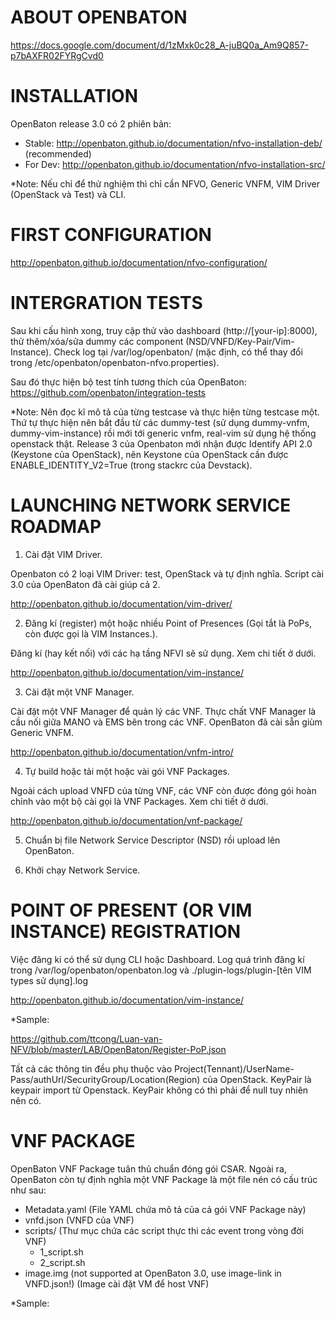 # ABOUT OPENBATON
 https://docs.google.com/document/d/1zMxk0c28_A-juBQ0a_Am9Q857-p7bAXFR02FYRgCvd0

# INSTALLATION
OpenBaton release 3.0 có 2 phiên bản: 
+ Stable: http://openbaton.github.io/documentation/nfvo-installation-deb/ (recommended)
+ For Dev: http://openbaton.github.io/documentation/nfvo-installation-src/

*Note: Nếu chỉ để thử nghiệm thì chỉ cần NFVO, Generic VNFM, VIM Driver (OpenStack và Test) và CLI.

# FIRST CONFIGURATION
 http://openbaton.github.io/documentation/nfvo-configuration/

# INTERGRATION TESTS 

Sau khi cấu hình xong, truy cập thử vào dashboard (http://[your-ip]:8000), thử thêm/xóa/sửa dummy các component (NSD/VNFD/Key-Pair/Vim-Instance). Check log tại /var/log/openbaton/ (mặc định, có thể thay đổi trong /etc/openbaton/openbaton-nfvo.properties).

Sau đó thực hiện bộ test tính tương thích của OpenBaton: https://github.com/openbaton/integration-tests
 
 *Note: Nên đọc kĩ mô tả của từng testcase và thực hiện từng testcase một. Thứ tự thực hiện nên bắt đầu từ các dummy-test (sử dụng dummy-vnfm, dummy-vim-instance) rồi mới tới generic vnfm, real-vim sử dụng hệ thống openstack thật. Release 3 của Openbaton mới nhận được Identify API 2.0 (Keystone của OpenStack), nên Keystone của OpenStack cần được ENABLE_IDENTITY_V2=True (trong stackrc của Devstack).
 
# LAUNCHING NETWORK SERVICE ROADMAP

1. Cài đặt VIM Driver. 

Openbaton có 2 loại VIM Driver: test, OpenStack và tự định nghĩa. Script cài 3.0 của OpenBaton đã cài giúp cả 2.

http://openbaton.github.io/documentation/vim-driver/

2. Đăng kí (register) một hoặc nhiều Point of Presences (Gọi tắt là PoPs, còn được gọi là VIM Instances.).

Đăng kí (hay kết nối) với các hạ tầng NFVI sẽ sử dụng. Xem chi tiết ở dưới.

http://openbaton.github.io/documentation/vim-instance/

3. Cài đặt một VNF Manager.

Cài đặt một VNF Manager để quản lý các VNF. Thực chất VNF Manager là cầu nối giữa MANO và EMS bên trong các VNF.
OpenBaton đã cài sẵn giùm Generic VNFM.

http://openbaton.github.io/documentation/vnfm-intro/

4. Tự build hoặc tải một hoặc vài gói VNF Packages.

Ngoài cách upload VNFD của từng VNF, các VNF còn được đóng gói hoàn chỉnh vào một bộ cài gọi là VNF Packages. Xem chi tiết ở dưới.

http://openbaton.github.io/documentation/vnf-package/

5. Chuẩn bị file Network Service Descriptor (NSD) rồi upload lên OpenBaton.

6. Khởi chạy Network Service.

# POINT OF PRESENT (OR VIM INSTANCE) REGISTRATION 

 Việc đăng kí có thể sử dụng CLI hoặc Dashboard. Log quá trình đăng kí trong /var/log/openbaton/openbaton.log và ./plugin-logs/plugin-[tên VIM types sử dụng].log

http://openbaton.github.io/documentation/vim-instance/

*Sample:

https://github.com/ttcong/Luan-van-NFV/blob/master/LAB/OpenBaton/Register-PoP.json

Tất cả các thông tin đều phụ thuộc vào Project(Tennant)/UserName-Pass/authUrl/SecurityGroup/Location(Region) của OpenStack.
KeyPair là keypair import từ Openstack. KeyPair không có thì phải để null tuy nhiên nên có.

# VNF PACKAGE
OpenBaton VNF Package tuân thủ chuẩn đóng gói CSAR. Ngoài ra, OpenBaton còn tự định nghĩa một VNF Package là một file nén có cấu trúc như sau:
 - Metadata.yaml      (File YAML chứa mô tả của cả gói VNF Package này)
 - vnfd.json          (VNFD của VNF)
 - scripts/           (Thư mục chứa các script thực thi các event trong vòng đời VNF)
    - 1_script.sh
    - 2_script.sh
 - image.img (not supported at OpenBaton 3.0, use image-link in VNFD.json!)   (Image cài đặt VM để host VNF)

*Sample:


